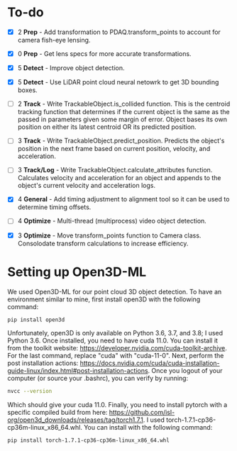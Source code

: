 # To-do

- [x] 2 **Prep** - Add transformation to PDAQ.transform_points to account for camera fish-eye lensing.

- [x] 0 **Prep** - Get lens specs for more accurate transformations.

- [x] 5 **Detect** - Improve object detection.

- [x] 5 **Detect** - Use LiDAR point cloud neural netowrk to get 3D bounding boxes.

- [ ] 2 **Track** - Write TrackableObject.is_collided function.  This is the centroid tracking function that determines if the current object is the same as the passed in parameters given some margin of error.  Object bases its own position on either its latest centroid OR its predicted position.

- [ ] 3 **Track** - Write TrackableObject.predict_position.  Predicts the object's position in the next frame based on current position, velocity, and acceleration.

- [ ] 3 **Track/Log** - Write TrackableObject.calculate_attributes function.  Calculates velocity and acceleration for an object and appends to the object's current velocity and acceleration logs.

- [x] 4 **General** - Add timing adjustment to alignment tool so it can be used to determine timing offsets.

- [ ] 4 **Optimize** - Multi-thread (multiprocess) video object detection.

- [x] 3 **Optimize** - Move transform_points function to Camera class.  Consolodate transform calculations to increase efficiency.

# Setting up Open3D-ML
We used Open3D-ML for our point cloud 3D object detection. To have an environment similar to mine, first install open3D with the following command:

```bash 
pip install open3d
```

Unfortunately, open3D is only available on Python 3.6, 3.7, and 3.8; I used Python 3.6. Once installed, you need to have cuda 11.0. You can install it from the toolkit website: https://developer.nvidia.com/cuda-toolkit-archive. For the last command, replace "cuda" with "cuda-11-0". Next, perform the post installation actions: https://docs.nvidia.com/cuda/cuda-installation-guide-linux/index.html#post-installation-actions. Once you logout of your computer (or source your .bashrc), you can verify by running:

```bash
nvcc --version
```

Which should give your cuda 11.0. Finally, you need to install pytorch with a specific compiled build from here: https://github.com/isl-org/open3d_downloads/releases/tag/torch1.7.1. I used torch-1.7.1-cp36-cp36m-linux_x86_64.whl. You can install with the following command:

```bash
pip install torch-1.7.1-cp36-cp36m-linux_x86_64.whl 
```
